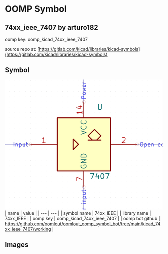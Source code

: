 # OOMP Symbol  
## 74xx_ieee_7407  by arturo182  
  
oomp key: oomp_kicad_74xx_ieee_7407  
  
source repo at: [https://gitlab.com/kicad/libraries/kicad-symbols](https://gitlab.com/kicad/libraries/kicad-symbols)  
## Symbol  
  
[![working.png](working_600.png)](working.png)  
| name | value | 
| --- | --- | 
| symbol name | 74xx_IEEE | 
| library name | 74xx_IEEE | 
| oomp key | oomp_kicad_74xx_ieee_7407 | 
| oomp bot github | https://github.com/oomlout/oomlout_oomp_symbol_bot/tree/main/kicad_74xx_ieee_7407/working | 
## Images  
